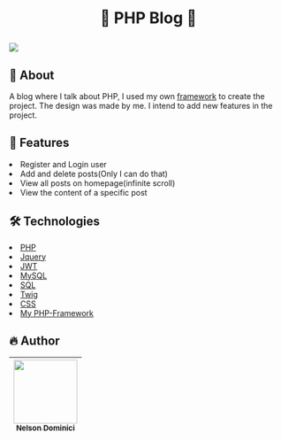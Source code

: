 
<h1 align="center" >

💜 PHP Blog 💜

</h1>

<img style="object-fit: cover;" src="https://github.com/Nelson-Dominici/PHP-Framework/assets/89428967/2a6345e2-d246-493a-9660-2652ede3d6b9">

<h2>🚀 About</h2>
<p>
A blog where I talk about PHP, I used my own <a href="https://github.com/Nelson-Dominici/PHP-Framework">framework</a> to create the project. The design was made by me. I intend to add new features in the project.
</p>
  
<h2>🎱 Features</h2>

<li>Register and Login user</li>
<li>Add and delete posts(Only I can do that)</li>
<li>View all posts on homepage(infinite scroll)</li>
<li>View the content of a specific post</li>

<h2>🛠 Technologies</h2>

<li><a href="https://www.php.net/">PHP</a></li>
<li><a href="https://jquery.com/">Jquery</a></li>
<li><a href="https://jwt.io">JWT</a></li>
<li><a href="https://www.mysql.com/">MySQL</a></li>
<li><a href="https://pt.wikipedia.org/wiki/SQL">SQL</a></li>
<li><a href="https://twig.symfony.com/">Twig</a></li>
<li><a href="https://pt.wikipedia.org/wiki/Cascading_Style_Sheets">CSS</a></li>
<li><a href="https://github.com/Nelson-Dominici/PHP-Framework">My PHP-Framework</a></li>

<h2>🔥 Author</h2>

| [<img src="https://avatars.githubusercontent.com/Nelson-Dominici" width=115><br><sub>Nelson Dominici</sub>](https://github.com/Nelson-Dominici) |
| :---: |
